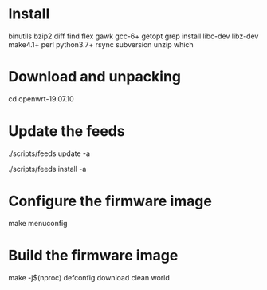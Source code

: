 # Install
binutils bzip2 diff find flex gawk gcc-6+ getopt grep install libc-dev libz-dev
make4.1+ perl python3.7+ rsync subversion unzip which

# Download and unpacking
cd openwrt-19.07.10

# Update the feeds
./scripts/feeds update -a

./scripts/feeds install -a
 
# Configure the firmware image
make menuconfig
 
# Build the firmware image
make -j$(nproc) defconfig download clean world
